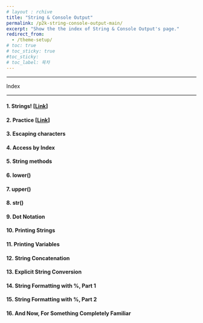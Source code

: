 ```yaml
---
# layout : rchive
title: "String & Console Output"
permalink: /p2k-string-console-output-main/
excerpt: "Show the the index of String & Console Output's page."
redirect_from:
  - /theme-setup/
# toc: true
# toc_sticky: true
#toc_sticky:
# toc_label: 목차
---
```


  
   
<hr style="border: solid 1px #dddddd ;">    
Index    
<hr style="border: solid 1px #dddddd ;">    

####  1. Strings! [[Link]({{site.baseurl}}/p2k-string-console-output-01/)]      
####  2. Practice [[Link]({{site.baseurl}}/p2k-string-console-output-02/)]      
####  3. Escaping characters
####  4. Access by Index
####  5. String methods
####  6. lower()
####  7. upper()
####  8. str()
####  9. Dot Notation
####  10. Printing Strings
####  11. Printing Variables
####  12. String Concatenation
####  13. Explicit String Conversion
####  14. String Formatting with %, Part 1
####  15. String Formatting with %, Part 2
####  16. And Now, For Something Completely Familiar
 